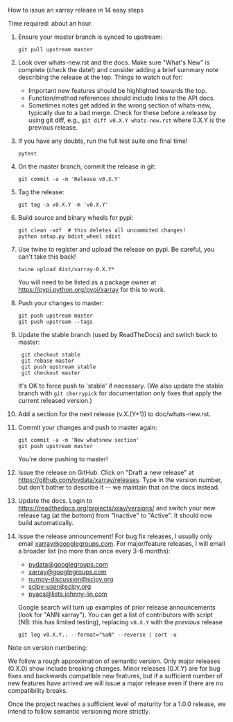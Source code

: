 How to issue an xarray release in 14 easy steps

Time required: about an hour.

 1. Ensure your master branch is synced to upstream:
      ```
      git pull upstream master
      ```
 2. Look over whats-new.rst and the docs. Make sure "What's New" is complete
    (check the date!) and consider adding a brief summary note describing the
    release at the top.
    Things to watch out for:
    - Important new features should be highlighted towards the top.
    - Function/method references should include links to the API docs.
    - Sometimes notes get added in the wrong section of whats-new, typically
      due to a bad merge. Check for these before a release by using git diff,
      e.g., `git diff v0.X.Y whats-new.rst` where 0.X.Y is the previous
      release.
 3. If you have any doubts, run the full test suite one final time!
      ```
      pytest
      ```
 4. On the master branch, commit the release in git:
      ```
      git commit -a -m 'Release v0.X.Y'
      ```
 5. Tag the release:
      ```
      git tag -a v0.X.Y -m 'v0.X.Y'
      ```
 6. Build source and binary wheels for pypi:
      ```
      git clean -xdf  # this deletes all uncommited changes!
      python setup.py bdist_wheel sdist
      ```
 7. Use twine to register and upload the release on pypi. Be careful, you can't
    take this back!
      ```
      twine upload dist/xarray-0.X.Y*
      ```
    You will need to be listed as a package owner at
    https://pypi.python.org/pypi/xarray for this to work.
 8. Push your changes to master:
      ```
      git push upstream master
      git push upstream --tags
      ```
 9. Update the stable branch (used by ReadTheDocs) and switch back to master:
     ```
      git checkout stable
      git rebase master
      git push upstream stable
      git checkout master
     ```
    It's OK to force push to 'stable' if necessary. (We also update the stable 
    branch with `git cherrypick` for documentation only fixes that apply the 
    current released version.)
10. Add a section for the next release (v.X.(Y+1)) to doc/whats-new.rst.
11. Commit your changes and push to master again:
      ```
      git commit -a -m 'New whatsnew section'
      git push upstream master
      ```
    You're done pushing to master!
12. Issue the release on GitHub. Click on "Draft a new release" at
    https://github.com/pydata/xarray/releases. Type in the version number, but
    don't bother to describe it -- we maintain that on the docs instead.
13. Update the docs. Login to https://readthedocs.org/projects/xray/versions/
    and switch your new release tag (at the bottom) from "Inactive" to "Active".
    It should now build automatically.
14. Issue the release announcement! For bug fix releases, I usually only email
    xarray@googlegroups.com. For major/feature releases, I will email a broader
    list (no more than once every 3-6 months):
      - pydata@googlegroups.com
      - xarray@googlegroups.com
      - numpy-discussion@scipy.org
      - scipy-user@scipy.org
      - pyaos@lists.johnny-lin.com

    Google search will turn up examples of prior release announcements (look for
    "ANN xarray").
    You can get a list of contributors with script (NB: this has limited testing),
    replacing `v0.X.Y` with the _previous_ release
    ```
    git log v0.X.Y.. --format="%aN" --reverse | sort -u
    ```

Note on version numbering:

We follow a rough approximation of semantic version. Only major releases (0.X.0)
show include breaking changes. Minor releases (0.X.Y) are for bug fixes and
backwards compatible new features, but if a sufficient number of new features
have arrived we will issue a major release even if there are no compatibility
breaks.

Once the project reaches a sufficient level of maturity for a 1.0.0 release, we
intend to follow semantic versioning more strictly.
